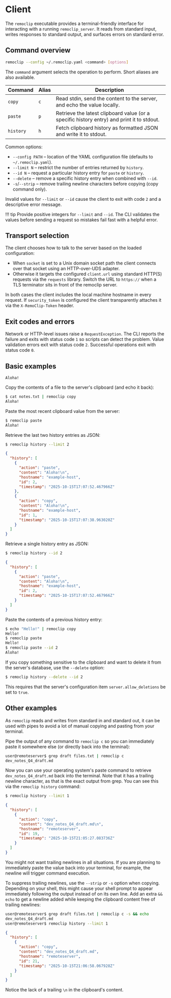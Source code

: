# Client

The `remoclip` executable provides a terminal-friendly interface for interacting
with a running `remoclip_server`. It reads from standard input, writes responses to
standard output, and surfaces errors on standard error.

## Command overview

```bash
remoclip --config ~/.remoclip.yaml <command> [options]
```

The `command` argument selects the operation to perform. Short aliases are also
available.

| Command | Alias | Description |
| ------- | ----- | ----------- |
| `copy` | `c` | Read stdin, send the content to the server, and echo the value locally. |
| `paste` | `p` | Retrieve the latest clipboard value (or a specific history entry) and print it to stdout. |
| `history` | `h` | Fetch clipboard history as formatted JSON and write it to stdout. |

Common options:

- `--config PATH` – location of the YAML configuration file (defaults to
  `~/.remoclip.yaml`).
- `--limit N` – restrict the number of entries returned by `history`.
- `--id N` – request a particular history entry for `paste` or `history`.
- `--delete` – remove a specific history entry when combined with `--id`.
- `-s`/`--strip` – remove trailing newline characters before copying (copy command only).

Invalid values for `--limit` or `--id` cause the client to exit with code `2`
and a descriptive error message.

!!! tip
    Provide positive integers for `--limit` and `--id`. The CLI validates the
    values before sending a request so mistakes fail fast with a helpful error.

## Transport selection

The client chooses how to talk to the server based on the loaded
configuration:

- When `socket` is set to a Unix domain socket path the client connects over that
  socket using an HTTP-over-UDS adapter.
- Otherwise it targets the configured `client.url` using standard HTTP(S)
  requests via the `requests` library. Switch the URL to `https://` when a TLS
  terminator sits in front of the remoclip server.

In both cases the client includes the local machine hostname in every request.
If `security_token` is configured the client transparently attaches it via the
`X-RemoClip-Token` header.

## Exit codes and errors

Network or HTTP-level issues raise a `RequestException`. The CLI reports the
failure and exits with status code `1` so scripts can detect the problem. Value
validation errors exit with status code `2`. Successful operations exit with
status code `0`.

## Basic examples

```text title="notes.txt"
Aloha!
```

Copy the contents of a file to the server's clipboard (and echo it back):

```bash
$ cat notes.txt | remoclip copy
Aloha!
```

Paste the most recent clipboard value from the server:

```bash
$ remoclip paste
Aloha!
```

Retrieve the last two history entries as JSON:

```bash
$ remoclip history --limit 2
```

```json
{
  "history": [
    {
      "action": "paste",
      "content": "Aloha!\n",
      "hostname": "example-host",
      "id": 2,
      "timestamp": "2025-10-15T17:07:52.467966Z"
    },
    {
      "action": "copy",
      "content": "Aloha!\n",
      "hostname": "example-host",
      "id": 1,
      "timestamp": "2025-10-15T17:07:38.963020Z"
    }
  ]
}
```

Retrieve a single history entry as JSON:

```bash
$ remoclip history --id 2
```

```json
{
  "history": [
    {
      "action": "paste",
      "content": "Aloha!\n",
      "hostname": "example-host",
      "id": 2,
      "timestamp": "2025-10-15T17:07:52.467966Z"
    }
  ]
}
```

Paste the contents of a previous history entry:

```bash
$ echo "Hello!" | remoclip copy
Hello!
$ remoclip paste
Hello!
$ remoclip paste --id 2
Aloha!
```

If you copy something sensitive to the clipboard and want to delete it from the server's database, use the `--delete` option:

```bash
$ remoclip history --delete --id 2
```

This requires that the server's configuration item `server.allow_deletions` be set to `true`.

## Other examples

As `remoclip` reads and writes from standard in and standard out, it can be used with pipes to avoid a lot of manual copying and pasting from your terminal. 

Pipe the output of any command to `remoclip c` so you can immediately paste it somewhere else (or directly back into the terminal):

```bash
user@remoteserver$ grep draft files.txt | remoclip c
dev_notes_Q4_draft.md
```

Now you can use your operating system's paste command to retrieve `dev_notes_Q4_draft.md` back into the terminal. Note that it has a trailing newline character, as that is the exact output from grep. You can see this via the `remoclip history` command:

```bash
$ remoclip history --limit 1
```

```json
{
  "history": [
    {
      "action": "copy",
      "content": "dev_notes_Q4_draft.md\n",
      "hostname": "remoteserver",
      "id": 19,
      "timestamp": "2025-10-15T21:05:27.083736Z"
    }
  ]
}
```

You might not want trailing newlines in all situations. If you are planning to immediately paste the value back into your terminal, for example, the newline will trigger command execution.

To suppress trailing newlines, use the `--strip` or `-s` option when copying. Depending on your shell, this might cause your shell prompt to appear immediately following the output instead of on its own line. Add an extra `&& echo` to get a newline added while keeping the clipboard content free of trailing newlines:

```bash
user@remoteserver$ grep draft files.txt | remoclip c -s && echo
dev_notes_Q4_draft.md
user@remoteserver$ remoclip history --limit 1
```

```json
{
  "history": [
    {
      "action": "copy",
      "content": "dev_notes_Q4_draft.md",
      "hostname": "remoteserver",
      "id": 21,
      "timestamp": "2025-10-15T21:06:58.067928Z"
    }
  ]
}
```

Notice the lack of a trailing `\n` in the clipboard's content.
